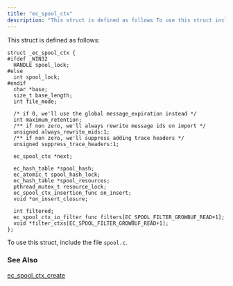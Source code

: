 ```yaml
---
title: "ec_spool_ctx"
description: "This struct is defined as follows To use this struct include the file spool c ec spool ctx create..."
---
```


This struct is defined as follows:

```
struct _ec_spool_ctx {
#ifdef _WIN32
  HANDLE spool_lock;
#else
  int spool_lock;
#endif
  char *base;
  size_t base_length;
  int file_mode;

  /* if 0, we'll use the global message_expiration instead */
  int maximum_retention;
  /** if non zero, we'll always rewrite message ids on import */
  unsigned always_rewrite_mids:1;
  /** if non zero, we'll suppress adding trace headers */
  unsigned suppress_trace_headers:1;

  ec_spool_ctx *next;

  ec_hash_table *spool_hash;
  ec_atomic_t spool_hash_lock;
  ec_hash_table *spool_resources;
  pthread_mutex_t resource_lock;
  ec_spool_ctx_insertion_func on_insert;
  void *on_insert_closure;

  int filtered;
  ec_spool_ctx_io_filter_func filters[EC_SPOOL_FILTER_GROWBUF_READ+1];
  void *filter_ctxs[EC_SPOOL_FILTER_GROWBUF_READ+1];
};
```

To use this struct, include the file `spool.c`.

### <a name="idp42021680"></a> See Also

[ec_spool_ctx_create](/momentum/3/3-api/apis-ec-spool-ctx-create)